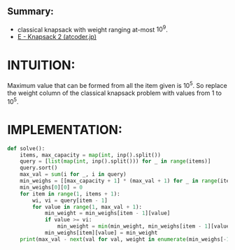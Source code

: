 ## Summary:
- classical knapsack with weight ranging at-most $10^9$.
- [E - Knapsack 2 (atcoder.jp)](https://atcoder.jp/contests/dp/tasks/dp_e)

# INTUITION:
Maximum value that can be formed from all the item given is $10^5$. So replace the weight column of the classical knapsack problem with values from $1$ to $10^5$.

# IMPLEMENTATION:
```python
def solve():  
    items, max_capacity = map(int, inp().split())  
    query = [list(map(int, inp().split())) for _ in range(items)]  
    query.sort()  
    max_val = sum(i for _, i in query)  
    min_weighs = [[max_capacity + 1] * (max_val + 1) for _ in range(items + 1)]  
    min_weighs[0][0] = 0  
    for item in range(1, items + 1):  
        wi, vi = query[item - 1]  
        for value in range(1, max_val + 1):  
            min_weight = min_weighs[item - 1][value]  
            if value >= vi:  
                min_weight = min(min_weight, min_weighs[item - 1][value - vi] + wi)  
            min_weighs[item][value] = min_weight  
    print(max_val - next(val for val, weight in enumerate(min_weighs[-1][::-1]) if weight <= max_capacity))
```